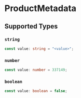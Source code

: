 # ProductMetadata


## Supported Types

### `string`

```typescript
const value: string = "<value>";
```

### `number`

```typescript
const value: number = 337149;
```

### `boolean`

```typescript
const value: boolean = false;
```

